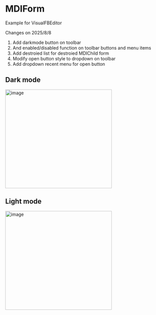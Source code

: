 # MDIForm
Example for VisualFBEditor

Changes on 2025/8/8
1. Add darkmode button on toolbar
2. And enabled/disabled function on toolbar buttons and menu items
3. Add destroied list for destroied MDIChild form
4. Modify open button style to dropdown on toolbar
5. Add dropdown recent menu for open button

## Dark mode

<img width="336" height="312" alt="image" src="https://github.com/user-attachments/assets/f766ccab-0a81-45e1-8644-5afcbcef377d" />

## Light mode

<img width="336" height="312" alt="image" src="https://github.com/user-attachments/assets/94055739-da2f-4967-83ca-5bd83bd0d061" />


